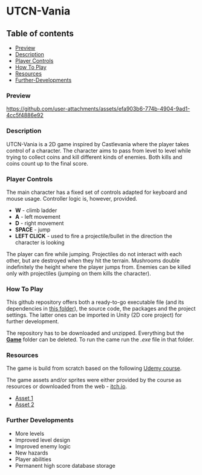 # UTCN-Vania

## Table of contents

- [Preview](#preview)
- [Description](#description)
- [Player Controls](#player-controls)
- [How To Play](#how-to-play)
- [Resources](#resources)
- [Further-Developments](#further-developments)

### Preview

https://github.com/user-attachments/assets/efa903b6-774b-4904-9ad1-4cc5f4886e92

### Description

UTCN-Vania is a 2D game inspired by Castlevania where the player takes control of a character. The character aims to pass from level to level while trying to collect coins and kill different kinds of enemies. Both kills and coins count up to the final score. 

### Player Controls

The main character has a fixed set of controls adapted for keyboard and mouse usage. Controller logic is, however, provided.

- **W** - climb ladder
- **A** - left movement
- **D** - right movement
- **SPACE** - jump
- **LEFT CLICK** - used to fire a projectile/bullet in the direction the character is looking

The player can fire while jumping. Projectiles do not interact with each other, but are destroyed when they hit the terrain. Mushrooms double indefinitely the height where the player jumps from. Enemies can be killed only with projectiles (jumping on them kills the character).

### How To Play

This github repository offers both a ready-to-go executable file (and its dependencies in [this folder](<Game>)), the source code, the packages and the project settings. The latter ones can be imported in Unity (2D core project) for further development.

The repository has to be downloaded and unzipped. Everything but the [**Game**](<Game>) folder can be deleted. To run the came run the *.exe* file in that folder.

### Resources

The game is build from scratch based on the following [Udemy course](https://www.udemy.com/course/unitycourse/?couponCode=OF83024E).

The game assets and/or sprites were either provided by the course as resources or downloaded from the web - [itch.io](https://itch.io/game-assets).

- [Asset 1](https://admurin.itch.io/enemy-galore-1)
- [Asset 2](https://spikerman.itch.io/heart-container)

### Further Developments

- More levels
- Improved level design
- Improved enemy logic
- New hazards
- Player abilities
- Permanent high score database storage
